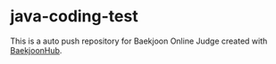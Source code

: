 # java-coding-test
This is a auto push repository for Baekjoon Online Judge created with [BaekjoonHub](https://github.com/BaekjoonHub/BaekjoonHub).

